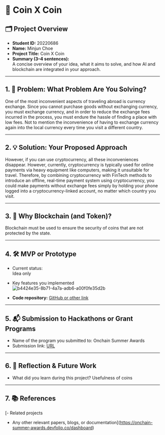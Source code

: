 # 🚀 Coin X Coin

## 🗂️ Project Overview
- **Student ID:** 20220686  
- **Name:** Minjun Choe  
- **Project Title:** Coin X Coin  
- **Summary (3–4 sentences):**  
  A concise overview of your idea, what it aims to solve, and how AI and blockchain are integrated in your approach.

---

## 1. 🧩 Problem: What Problem Are You Solving?
One of the most inconvenient aspects of traveling abroad is currency exchange. Since you cannot purchase goods without exchanging currency, you must exchange currency, and in order to reduce the exchange fees incurred in the process, you must endure the hassle of finding a place with low fees. Not to mention the inconvenience of having to exchange currency again into the local currency every time you visit a different country.

---

## 2. 💡 Solution: Your Proposed Approach
However, if you can use cryptocurrency, all these inconveniences disappear. However, currently, cryptocurrency is typically used for online payments via heavy equipment like computers, making it unsuitable for travel. Therefore, by combining cryptocurrency with FinTech methods to introduce an offline, real-time payment system using cryptocurrency, you could make payments without exchange fees simply by holding your phone logged into a cryptocurrency-linked account, no matter which country you visit.

---

## 3. 🔗 Why Blockchain (and Token)?
Blockchain must be used to ensure the security of coins that are not protected by the state.

---

## 4. 🛠️ MVP or Prototype
- Current status:  
   Idea only   
- Key features you implemented 
![b4424e35-8b71-4a7a-adb6-a00f0fe35d2b](https://hackmd.io/_uploads/Sku_Z3KOxx.jpg)

- **Code repository:** [GitHub or other link](https://github.com/wrrte/OfflinePayment/tree/main)  

---

## 5. 📬 Submission to Hackathons or Grant Programs
- Name of the program you submitted to: Onchain Summer Awards  
- Submission link: [URL](https://onchain-summer-awards.devfolio.co/dashboard)  

---

## 6. 🤔 Reflection & Future Work
- What did you learn during this project?
    Usefulness of coins

---

## 7. 📚 References
[- Related projects
- Any other relevant papers, blogs, or documentation](https://onchain-summer-awards.devfolio.co/dashboard)
